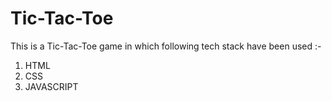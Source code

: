 # Tic-Tac-Toe
This is a Tic-Tac-Toe game in which following tech stack have been used :-
1. HTML
2. CSS
3. JAVASCRIPT

